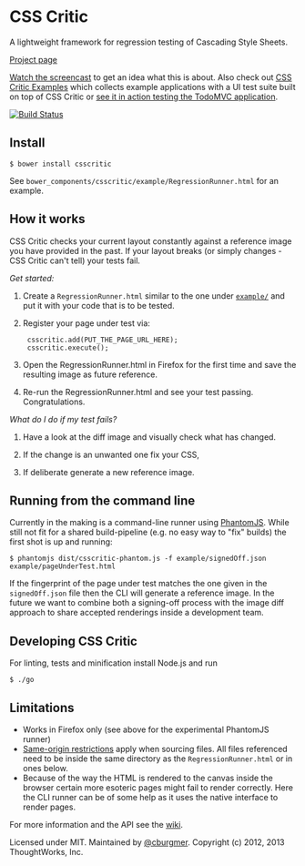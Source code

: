 CSS Critic
==========

A lightweight framework for regression testing of Cascading Style Sheets.

[Project page](http://cburgmer.github.com/csscritic)

[Watch the screencast](http://youtu.be/AqQ2bNPtF60) to get an idea what this is about. Also check out [CSS Critic Examples](https://github.com/cburgmer/csscritic-examples) which collects example applications with a UI test suite built on top of CSS Critic or [see it in action testing the TodoMVC application](http://cburgmer.github.io/csscritic-examples/angularjs/).

[![Build Status](https://travis-ci.org/cburgmer/csscritic.svg?branch=master)](https://travis-ci.org/cburgmer/csscritic)

Install
-------

    $ bower install csscritic

See `bower_components/csscritic/example/RegressionRunner.html` for an example.

How it works
------------

CSS Critic checks your current layout constantly against a reference image you have provided in the past. If your layout breaks (or simply changes - CSS Critic can't tell) your tests fail.

*Get started:*

1. Create a `RegressionRunner.html` similar to the one under [`example/`](example/) and put it with your code that is to be tested.

2. Register your page under test via:

        csscritic.add(PUT_THE_PAGE_URL_HERE);
        csscritic.execute();

3. Open the RegressionRunner.html in Firefox for the first time and save the resulting image as future reference.

4. Re-run the RegressionRunner.html and see your test passing. Congratulations.

*What do I do if my test fails?*

1. Have a look at the diff image and visually check what has changed.

2. If the change is an unwanted one fix your CSS,

3. If deliberate generate a new reference image.

Running from the command line
-----------------------------

Currently in the making is a command-line runner using [PhantomJS](http://phantomjs.org/). While still not fit for a
shared build-pipeline (e.g. no easy way to "fix" builds) the first shot is up and running:

    $ phantomjs dist/csscritic-phantom.js -f example/signedOff.json example/pageUnderTest.html

If the fingerprint of the page under test matches the one given in the `signedOff.json` file then the CLI will generate a reference image. In the future we want to combine both a signing-off process with the image diff approach to share accepted renderings inside a development team.

Developing CSS Critic
---------------------
For linting, tests and minification install Node.js and run

    $ ./go

Limitations
-----------

- Works in Firefox only (see above for the experimental PhantomJS runner)
- [Same-origin restrictions](https://developer.mozilla.org/en-US/docs/Same_origin_policy_for_JavaScript) apply when sourcing files. All files referenced need to be inside the same directory as the `RegressionRunner.html` or in ones below.
- Because of the way the HTML is rendered to the canvas inside the browser certain more esoteric pages might fail to render correctly. Here the CLI runner can be of some help as it uses the native interface to render pages.

For more information and the API see the [wiki](https://github.com/cburgmer/csscritic/wiki).

Licensed under MIT. Maintained by [@cburgmer](https://twitter.com/cburgmer). Copyright (c) 2012, 2013 ThoughtWorks, Inc.
